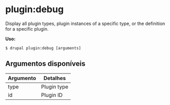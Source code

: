 # plugin:debug
Display all plugin types, plugin instances of a specific type, or the definition for a specific plugin.

**Uso:**
```
$ drupal plugin:debug [arguments]
```

## Argumentos disponíveis
Argumento | Detalhes
---------|-------------
type | Plugin type
id | Plugin ID
